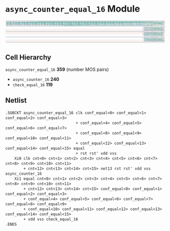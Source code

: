 # `async_counter_equal_16` Module
![Layout](async_counter_equal_16.png)

## Cell Hierarchy

`async_counter_equal_16` **359** (number MOS pairs)
- `async_counter_16` **240**
- `check_equal_16` **119**

## Netlist

```
.SUBCKT async_counter_equal_16 clk conf_equal<0> conf_equal<1> conf_equal<2> conf_equal<3>
                               + conf_equal<4> conf_equal<5> conf_equal<6> conf_equal<7>
                               + conf_equal<8> conf_equal<9> conf_equal<10> conf_equal<11>
                               + conf_equal<12> conf_equal<13> conf_equal<14> conf_equal<15> equal
                               + rst rst' vdd vss
    Xi0 clk cnt<0> cnt<1> cnt<2> cnt<3> cnt<4> cnt<5> cnt<6> cnt<7> cnt<8> cnt<9> cnt<10> cnt<11>
        + cnt<12> cnt<13> cnt<14> cnt<15> net13 rst rst' vdd vss async_counter_16
    Xi1 equal cnt<0> cnt<1> cnt<2> cnt<3> cnt<4> cnt<5> cnt<6> cnt<7> cnt<8> cnt<9> cnt<10> cnt<11>
        + cnt<12> cnt<13> cnt<14> cnt<15> conf_equal<0> conf_equal<1> conf_equal<2> conf_equal<3>
        + conf_equal<4> conf_equal<5> conf_equal<6> conf_equal<7> conf_equal<8> conf_equal<9>
        + conf_equal<10> conf_equal<11> conf_equal<12> conf_equal<13> conf_equal<14> conf_equal<15>
        + vdd vss check_equal_16
.ENDS
```
